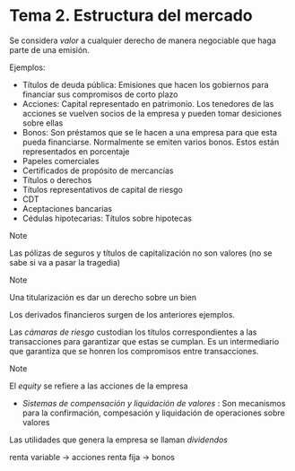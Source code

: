 # Tema 2. Estructura del mercado

Se considera _valor_ a cualquier derecho de manera negociable que haga parte de una emisión.

Ejemplos:
- Títulos de deuda pública: Emisiones que hacen los gobiernos para financiar sus compromisos de corto plazo
- Acciones: Capital representado en patrimonio. Los tenedores de las acciones se vuelven socios de la empresa y pueden tomar desiciones sobre ellas
- Bonos: Son préstamos que se le hacen a una empresa para que esta pueda financiarse. Normalmente se emiten varios bonos. Estos están representados en porcentaje
- Papeles comerciales
- Certificados de propósito de mercancías
- Títulos o derechos
- Títulos representativos de capital de riesgo
- CDT
- Aceptaciones bancarias
- Cédulas hipotecarias: Títulos sobre hipotecas

>[!Note]
>Las pólizas de seguros y títulos de capitalización no son valores (no se sabe si va a pasar la tragedia)

>[!Note]
>Una titularización es dar un derecho sobre un bien

Los derivados financieros surgen de los anteriores ejemplos.

Las _cámaras de riesgo_ custodian los títulos correspondientes a las transacciones para garantizar que estas se cumplan. Es un intermediario que garantiza que se honren los compromisos entre transacciones.

>[!Note]
>El _equity_ se refiere a las acciones de la empresa


- _Sistemas de compensación y liquidación de valores_ : Son mecanismos para la confirmación, compesación y liquidación de operaciones sobre valores






Las utilidades que genera la empresa se llaman _dividendos_

renta variable -> acciones
renta fija -> bonos


